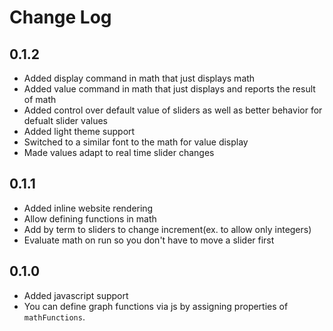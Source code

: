 # Change Log

## 0.1.2

- Added display command in math that just displays math
- Added value command in math that just displays and reports the result of math
- Added control over default value of sliders as well as better behavior for defualt slider values
- Added light theme support
- Switched to a similar font to the math for value display
- Made values adapt to real time slider changes

## 0.1.1

- Added inline website rendering
- Allow defining functions in math
- Add by term to sliders to change increment(ex. to allow only integers)
- Evaluate math on run so you don't have to move a slider first

## 0.1.0

- Added javascript support
- You can define graph functions via js by assigning properties of `mathFunctions`.
